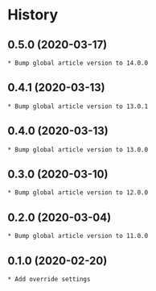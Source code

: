 # History

## 0.5.0 (2020-03-17)
    * Bump global article version to 14.0.0

## 0.4.1 (2020-03-13)
    * Bump global article version to 13.0.1

## 0.4.0 (2020-03-13)
    * Bump global article version to 13.0.0

## 0.3.0 (2020-03-10)
    * Bump global article version to 12.0.0

## 0.2.0 (2020-03-04)
    * Bump global article version to 11.0.0

## 0.1.0 (2020-02-20)
    * Add override settings
